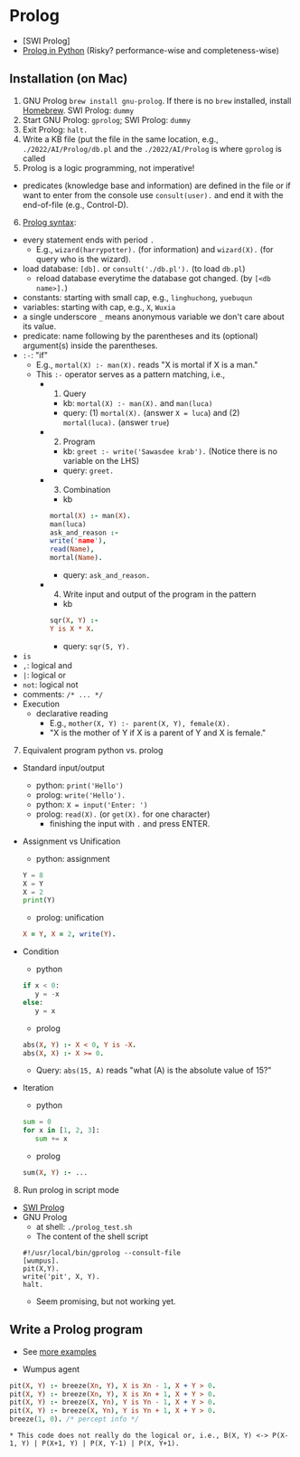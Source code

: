 # Prolog
  * [SWI Prolog]
  * [Prolog in Python](https://www.openbookproject.net/py4fun/prolog/prolog1.html) (Risky? performance-wise and completeness-wise)

## Installation (on Mac)

1. GNU Prolog ```brew install gnu-prolog```. If there is no ```brew``` installed, install [Homebrew](https://brew.sh). SWI Prolog: ```dummy```
2. Start GNU Prolog: ```gprolog```; SWI Prolog: ```dummy```
3. Exit Prolog: ```halt.```
4. Write a KB file (put the file in the same location, e.g., ```./2022/AI/Prolog/db.pl``` and the ```./2022/AI/Prolog``` is where ```gprolog``` is called
5. Prolog is a logic programming, not imperative!
  * predicates (knowledge base and information) are defined in the file or if want to enter from the console use ```consult(user).``` and end it with the end-of-file (e.g., Control-D).
6. [Prolog syntax](https://www.cis.upenn.edu/~matuszek/Concise%20Guides/Concise%20Prolog.html):
  * every statement ends with period ```.```
    * E.g., ```wizard(harrypotter).``` (for information) and ```wizard(X).``` (for query who is the wizard). 
  * load database: ```[db].``` or ```consult('./db.pl').``` (to load ```db.pl```)
    * reload database everytime the database got changed. (by ```[<db name>].```) 
  * constants: starting with small cap, e.g., ```linghuchong```, ```yuebuqun```
  * variables: starting with cap, e.g., ```X```, ```Wuxia```
  * a single underscore ```_``` means anonymous variable we don't care about its value.
  * predicate: name following by the parentheses and its (optional) argument(s) inside the parentheses.
  * ```:-```: "if"
    * E.g., ```mortal(X) :- man(X).``` reads "X is mortal if X is a man." 
    * This ```:-``` operator serves as a pattern matching, i.e.,
      * 1. Query
        * kb: ```mortal(X) :- man(X).```  and ```man(luca)```
        * query: (1) ```mortal(X).``` (answer ```X = luca```) and (2) ```mortal(luca).``` (answer ```true```)
      * 2. Program
        * kb: ```greet :- write('Sawasdee krab').``` (Notice there is no variable on the LHS)
        * query: ```greet.```
      * 3. Combination
        * kb
        ```prolog
        mortal(X) :- man(X).
        man(luca)
        ask_and_reason :-
        write('name'),
        read(Name),
        mortal(Name).
        ```
        * query: ```ask_and_reason.```
      * 4. Write input and output of the program in the pattern
        * kb
        ```prolog
        sqr(X, Y) :-
        Y is X * X.
        ```
        * query: ```sqr(5, Y).```
  * ```is```
  * ```,```: logical and
  * ```|```: logical or
  * ```not```: logical not
  * comments: ```/* ... */```
  * Execution
    * declarative reading
      * E.g., ```mother(X, Y) :- parent(X, Y), female(X).```
      * "X is the mother of Y if X is a parent of Y and X is female."

7. Equivalent program python vs. prolog
  * Standard input/output
    * python: ```print('Hello')```
    * prolog: ```write('Hello').``` 
    * python: ```X = input('Enter: ')```
    * prolog: ```read(X).``` (or ```get(X).``` for one character)
      * finishing the input with ```.``` and press ENTER. 
  * Assignment vs Unification
    * python: assignment
    ```python
    Y = 8
    X = Y
    X = 2
    print(Y)
    ```
    * prolog: unification
    ```prolog
    X = Y, X = 2, write(Y).
    ```
  * Condition
    * python
    ```python
    if x < 0:
       y = -x
    else:
       y = x
    ```
    * prolog
    ```prolog
    abs(X, Y) :- X < 0, Y is -X.
    abs(X, X) :- X >= 0.
    ```
      * Query: ```abs(15, A)``` reads "what (A) is the absolute value of 15?"
  
  * Iteration
    * python
    ```python
    sum = 0
    for x in [1, 2, 3]:
       sum += x
    ```
    * prolog
    ```prolog
    sum(X, Y) :- ...
    
    ```


8. Run prolog in script mode
  * [SWI Prolog](https://www.swi-prolog.org/pldoc/man?section=plscript)
  * GNU Prolog
    * at shell: ```./prolog_test.sh```
    * The content of the shell script
    ```
    #!/usr/local/bin/gprolog --consult-file
    [wumpus].
    pit(X,Y).
    write('pit', X, Y).
    halt.
    ```
    * Seem promising, but not working yet.

## Write a Prolog program
  * See [more examples](https://swish.swi-prolog.org/example/io.pl)

  * Wumpus agent
  ```prolog
  pit(X, Y) :- breeze(Xn, Y), X is Xn - 1, X + Y > 0.
  pit(X, Y) :- breeze(Xn, Y), X is Xn + 1, X + Y > 0.
  pit(X, Y) :- breeze(X, Yn), Y is Yn - 1, X + Y > 0.
  pit(X, Y) :- breeze(X, Yn), Y is Yn + 1, X + Y > 0.
  breeze(1, 0). /* percept info */
  ```
    * This code does not really do the logical or, i.e., B(X, Y) <-> P(X-1, Y) | P(X+1, Y) | P(X, Y-1) | P(X, Y+1).
